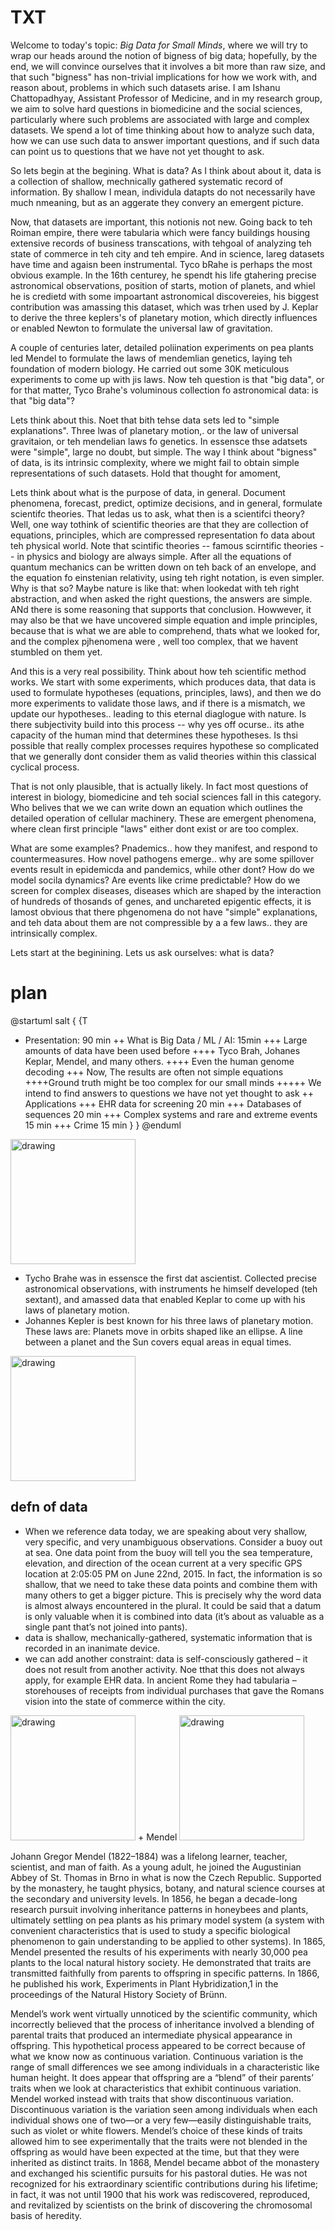 # TXT

 Welcome to today's topic: *Big Data for Small Minds*, where we  will try to wrap our heads around the notion of bigness of big data; hopefully, by the end, we will convince ourselves that it involves a bit more than raw size, and that such "bigness" has non-trivial implications for how we work with, and reason about, problems in which such datasets arise.
 I am Ishanu Chattopadhyay, Assistant Professor of Medicine, and in my research group, we aim to solve hard questions in biomedicine and the social sciences, particularly where such problems are associated with large and complex datasets. We spend a lot of time thinking about how to analyze such data, how we can use such data to answer important questions, and if such data can point us to questions that we have not yet thought to ask. 
 
 So lets begin at the begining. What is data? As I think about about it, data is a collection of shallow, mechnically gathered
 systematic record of information. By shallow I mean, individula datapts do not necessarily have much nmeaning, but as an aggerate they convery an emergent picture. 
 
 Now, that datasets are important, this notionis not new. Going back to teh Roiman empire, there were tabularia which were fancy buildings housing extensive records of business transcations, with tehgoal of analyzing teh state of commerce in teh city and teh empire. And in science, lareg datasets have time and agaisn been instrumental. Tyco bRahe is perhaps the most obvious example. In the 16th centurey, he spendt his life gtahering precise astronomical observations, position of starts, motion of planets, and whiel he is credietd with some impoartant astronomical discovereies, his biggest contribution was amassing this dataset, which was trhen used by J. Keplar to derive the three keplers's of planetary motion, which directly influences or enabled Newton  to formulate the universal law of gravitation. 
 
 A couple of centuries later, detailed poliination experiments on pea plants led Mendel to formulate the laws of mendemlian genetics, laying teh foundation of modern biology. He carried out some 30K meticulous experiments to come up with jis laws. Now teh question is that "big data", or for that matter, Tyco Brahe's voluminous collection fo astronomical data: is that "big data"?
 
 Lets think about this. Noet that bith tehse data sets led to "simple explanations". Three lwas of planetary motion,. or the law of universal gravitaion, or teh mendelian laws fo genetics. In essensce thse adatsets were "simple", large no doubt, but simple. The way I think about "bigness" of data, is its intrinsic complexity, where we might fail to obtain simple representations of such datasets. Hold that thought for  amoment,
 
 Lets think about what is the purpose of data, in general. Document phenomena, forecast, predict, optimize decisions, and in general, formulate scientifc theories. That ledas us to ask, what then is a scientifci theory? Well, one way tothink of scientific theories are that they are collection of equations, principles, which are compressed representation fo data about teh physical world. Note that scintific theories -- famous scirntific theories -- in physics and biology are always simple. After all the equations of quantum mechanics can be written down on teh back of an envelope, and the equation fo einstenian relativity, using teh right notation, is even simpler. Why is that so? Maybe nature is like that: when lookedat with teh right abstraction, and when asked the right questions, the answers are simple. ANd there is some reasoning that supports that conclusion. Howwever, it may also be that we have uncovered simple equation and imple principles, because that is what we are able to comprehend, thats what we looked for, and the complex pjhenomena were , well too complex, that we havent stumbled on them yet.
 
 And this is a very real possibility. Think about how teh scientific method works. We start with some experiments, which produces data, that data is used to formulate hypotheses (equations, principles, laws), and then we do more experiments to validate those laws, and if there is a mismatch, we update our hypotheses.. leading to this eternal diaglogue with nature. Is there subjectivity build into this process -- why yes off ocurse.. its athe capacity of the human mind that determines these hypotheses. Is thsi possible that really complex processes requires hypothese so complicated that we generally dont consider them as valid theories within this classical cyclical process. 
 
 That is not only plausible, that is actually likely. In fact most questions of interest in biology, biomedicine and teh social sciences fall in this category. Who belives that we we can write down an equation which outlines the detailed operation of cellular machinery. These are emergent phenomena, where clean first principle "laws" either dont exist or are too complex.
 
 What are some examples? Pnademics.. how they manifest, and respond to countermeasures. How novel pathogens emerge.. why are some spillover events result in epidemicda and pandemics, while other dont? How do we model socila dynamics? Are events like crime predictable? How do we screen for complex diseases, diseases which are shaped by the interaction of hundreds of thosands of genes, and unchareted epigentic effects, it is lamost obvious that there phgenomena do not have "simple" explanations, and teh data about them are not compressible by a a few laws.. they are intrinsically complex. 
 
 



Lets start at the beginining. Lets us ask ourselves: what is data? 




# plan


@startuml
salt
{
{T
 + Presentation: 90 min
 ++ What is Big Data / ML / AI: 15min
 +++ Large amounts of data have been used before
 ++++ Tyco Brah, Johanes Keplar, Mendel, and many others.
 ++++ Even the human genome decoding
 +++ Now, The results are often not simple equations
 ++++Ground truth might be too complex for our small minds
 +++++ We intend to find answers to questions we have not yet thought to ask
 ++ Applications
 +++ EHR data for screening 20 min
 +++ Databases of sequences 20 min
 +++ Complex systems and rare and extreme events 15 min
 +++ Crime  15 min
 }
}
@enduml

<img src="https://cdn.britannica.com/77/83677-050-D0958F1A/Tycho-Brahe.jpg" alt="drawing" width="200"/>

+ Tycho Brahe was in essensce the first dat ascientist. Collected precise astronomical observations, with instruments he himself developed (teh sextant), and amassed data that enabled Keplar to come up with his laws of planetary motion.
+ Johannes Kepler is best known for his three laws of planetary motion. These laws are: Planets move in orbits shaped like an ellipse. A line between a planet and the Sun covers equal areas in equal times.

<img src="https://cdn.britannica.com/57/139557-004-F4E7E357/portrait-Johannes-Kepler-1730.jpg?s=1500x700&q=85" alt="drawing" width="200"/>



## defn of data

+ When we reference data today, we are speaking about very shallow, very specific, and very unambiguous observations.  Consider a buoy out at sea.  One data point from the buoy will tell you the sea temperature, elevation, and direction of the ocean current at a very specific GPS location at 2:05:05 PM on June 22nd, 2015. In fact, the information is so shallow, that we need to take these data points and combine them with many others to get a bigger picture.  This is precisely why the word data is almost always encountered in the plural.  It could be said that a datum is only valuable when it is combined into data (it’s about as valuable as a single pant that’s not joined into pants).
+ data is shallow, mechanically-gathered, systematic information that is recorded in an inanimate device.
+ we can add another constraint: data is self-consciously gathered – it does not result from another activity. Noe tthat this does not always apply, for example EHR data.  In ancient Rome they had tabularia – storehouses of receipts from individual purchases that gave the Romans vision into the state of commerce within the city.

<img src="https://upload.wikimedia.org/wikipedia/commons/d/d0/Depiction_of_the_Forum_Romanum_%281866%29.jpg" alt="drawing" width="200"/>
+ Mendel 


<img src="https://upload.wikimedia.org/wikipedia/commons/thumb/b/ba/Gregor_Mendel_2.jpg/800px-Gregor_Mendel_2.jpg" alt="drawing" width="200"/>

Johann Gregor Mendel (1822–1884) was a lifelong learner, teacher, scientist, and man of faith. As a young adult, he joined the Augustinian Abbey of St. Thomas in Brno in what is now the Czech Republic. Supported by the monastery, he taught physics, botany, and natural science courses at the secondary and university levels. In 1856, he began a decade-long research pursuit involving inheritance patterns in honeybees and plants, ultimately settling on pea plants as his primary model system (a system with convenient characteristics that is used to study a specific biological phenomenon to gain understanding to be applied to other systems). In 1865, Mendel presented the results of his experiments with nearly 30,000 pea plants to the local natural history society. He demonstrated that traits are transmitted faithfully from parents to offspring in specific patterns. In 1866, he published his work, Experiments in Plant Hybridization,1 in the proceedings of the Natural History Society of Brünn.

Mendel’s work went virtually unnoticed by the scientific community, which incorrectly believed that the process of inheritance involved a blending of parental traits that produced an intermediate physical appearance in offspring. This hypothetical process appeared to be correct because of what we know now as continuous variation. Continuous variation is the range of small differences we see among individuals in a characteristic like human height. It does appear that offspring are a “blend” of their parents’ traits when we look at characteristics that exhibit continuous variation. Mendel worked instead with traits that show discontinuous variation. Discontinuous variation is the variation seen among individuals when each individual shows one of two—or a very few—easily distinguishable traits, such as violet or white flowers. Mendel’s choice of these kinds of traits allowed him to see experimentally that the traits were not blended in the offspring as would have been expected at the time, but that they were inherited as distinct traits. In 1868, Mendel became abbot of the monastery and exchanged his scientific pursuits for his pastoral duties. He was not recognized for his extraordinary scientific contributions during his lifetime; in fact, it was not until 1900 that his work was rediscovered, reproduced, and revitalized by scientists on the brink of discovering the chromosomal basis of heredity.

